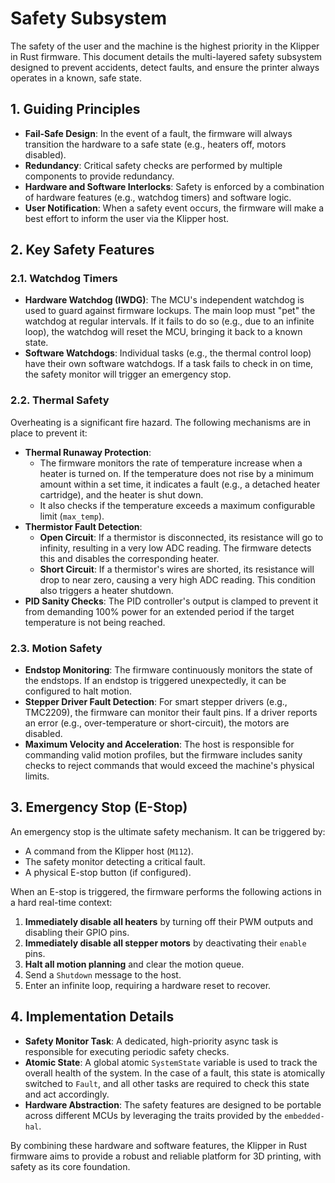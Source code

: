 # Safety Subsystem

The safety of the user and the machine is the highest priority in the Klipper in Rust firmware. This document details the multi-layered safety subsystem designed to prevent accidents, detect faults, and ensure the printer always operates in a known, safe state.

## 1. Guiding Principles

*   **Fail-Safe Design**: In the event of a fault, the firmware will always transition the hardware to a safe state (e.g., heaters off, motors disabled).
*   **Redundancy**: Critical safety checks are performed by multiple components to provide redundancy.
*   **Hardware and Software Interlocks**: Safety is enforced by a combination of hardware features (e.g., watchdog timers) and software logic.
*   **User Notification**: When a safety event occurs, the firmware will make a best effort to inform the user via the Klipper host.

## 2. Key Safety Features

### 2.1. Watchdog Timers

*   **Hardware Watchdog (IWDG)**: The MCU's independent watchdog is used to guard against firmware lockups. The main loop must "pet" the watchdog at regular intervals. If it fails to do so (e.g., due to an infinite loop), the watchdog will reset the MCU, bringing it back to a known state.
*   **Software Watchdogs**: Individual tasks (e.g., the thermal control loop) have their own software watchdogs. If a task fails to check in on time, the safety monitor will trigger an emergency stop.

### 2.2. Thermal Safety

Overheating is a significant fire hazard. The following mechanisms are in place to prevent it:

*   **Thermal Runaway Protection**:
    *   The firmware monitors the rate of temperature increase when a heater is turned on. If the temperature does not rise by a minimum amount within a set time, it indicates a fault (e.g., a detached heater cartridge), and the heater is shut down.
    *   It also checks if the temperature exceeds a maximum configurable limit (`max_temp`).
*   **Thermistor Fault Detection**:
    *   **Open Circuit**: If a thermistor is disconnected, its resistance will go to infinity, resulting in a very low ADC reading. The firmware detects this and disables the corresponding heater.
    *   **Short Circuit**: If a thermistor's wires are shorted, its resistance will drop to near zero, causing a very high ADC reading. This condition also triggers a heater shutdown.
*   **PID Sanity Checks**: The PID controller's output is clamped to prevent it from demanding 100% power for an extended period if the target temperature is not being reached.

### 2.3. Motion Safety

*   **Endstop Monitoring**: The firmware continuously monitors the state of the endstops. If an endstop is triggered unexpectedly, it can be configured to halt motion.
*   **Stepper Driver Fault Detection**: For smart stepper drivers (e.g., TMC2209), the firmware can monitor their fault pins. If a driver reports an error (e.g., over-temperature or short-circuit), the motors are disabled.
*   **Maximum Velocity and Acceleration**: The host is responsible for commanding valid motion profiles, but the firmware includes sanity checks to reject commands that would exceed the machine's physical limits.

## 3. Emergency Stop (E-Stop)

An emergency stop is the ultimate safety mechanism. It can be triggered by:

*   A command from the Klipper host (`M112`).
*   The safety monitor detecting a critical fault.
*   A physical E-stop button (if configured).

When an E-stop is triggered, the firmware performs the following actions in a hard real-time context:

1.  **Immediately disable all heaters** by turning off their PWM outputs and disabling their GPIO pins.
2.  **Immediately disable all stepper motors** by deactivating their `enable` pins.
3.  **Halt all motion planning** and clear the motion queue.
4.  Send a `Shutdown` message to the host.
5.  Enter an infinite loop, requiring a hardware reset to recover.

## 4. Implementation Details

*   **Safety Monitor Task**: A dedicated, high-priority async task is responsible for executing periodic safety checks.
*   **Atomic State**: A global atomic `SystemState` variable is used to track the overall health of the system. In the case of a fault, this state is atomically switched to `Fault`, and all other tasks are required to check this state and act accordingly.
*   **Hardware Abstraction**: The safety features are designed to be portable across different MCUs by leveraging the traits provided by the `embedded-hal`.

By combining these hardware and software features, the Klipper in Rust firmware aims to provide a robust and reliable platform for 3D printing, with safety as its core foundation.
